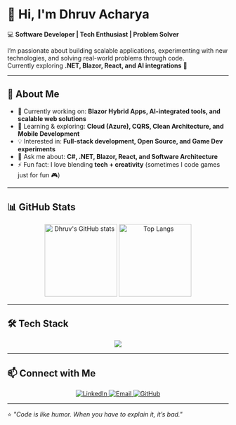# 👋 Hi, I'm Dhruv Acharya  

💻 **Software Developer | Tech Enthusiast | Problem Solver**  

I’m passionate about building scalable applications, experimenting with new technologies, and solving real-world problems through code.  
Currently exploring **.NET, Blazor, React, and AI integrations** 🚀  

---

## 🌟 About Me
- 🔭 Currently working on: **Blazor Hybrid Apps, AI-integrated tools, and scalable web solutions**  
- 🌱 Learning & exploring: **Cloud (Azure), CQRS, Clean Architecture, and Mobile Development**  
- 💡 Interested in: **Full-stack development, Open Source, and Game Dev experiments**  
- 💬 Ask me about: **C#, .NET, Blazor, React, and Software Architecture**  
- ⚡ Fun fact: I love blending **tech + creativity** (sometimes I code games just for fun 🎮)  

---

## 📊 GitHub Stats  

<p align="center">
  <img src="https://github-readme-stats.vercel.app/api?username=DhruvSAcharya&show_icons=true&theme=radical" alt="Dhruv's GitHub stats" height="165" />
  <img src="https://github-readme-stats.vercel.app/api/top-langs?username=DhruvSAcharya&show_icons=true&locale=en&layout=compact&theme=radical" alt="Top Langs" height="165" />
</p>

---

## 🛠️ Tech Stack  

<p align="center">
  <img src="https://skillicons.dev/icons?i=cs,dotnet,visualstudio,redis,react,html,css,js,ts,bootstrap,tailwind,mysql,azure,docker,git,github,postman&perline=8" />
</p>

---

## 📫 Connect with Me  

<p align="center">
  <a href="https://www.linkedin.com/in/dhruv-acharya-26b483183" target="_blank">
    <img src="https://img.shields.io/badge/LinkedIn-0077B5?logo=linkedin&logoColor=white" alt="LinkedIn"/>
  </a>
  <a href="mailto:ds.acharya29@gmail.com">
    <img src="https://img.shields.io/badge/Email-D14836?logo=gmail&logoColor=white" alt="Email"/>
  </a>
  <a href="https://github.com/DhruvSAcharya">
    <img src="https://img.shields.io/badge/GitHub-181717?logo=github&logoColor=white" alt="GitHub"/>
  </a>
</p>

---

⭐️ _"Code is like humor. When you have to explain it, it’s bad."_  


